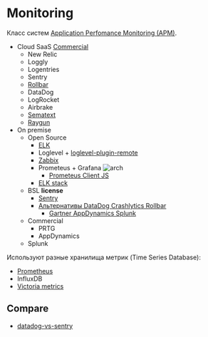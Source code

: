 # Monitoring

Класс систем [Application Perfomance Monitoring (APM)](../arch/system.class/apm.md).

- Cloud SaaS [Commercial](https://geekflare.com/frontend-web-monitoring/)
	- New Relic
	- Loggly
	- Logentries
	- Sentry 	
	- [Rollbar](https://rollbar.com/blog/error-tracking-with-vue-js/)
	- DataDog
	- LogRocket
	- Airbrake
	- [Sematext](https://sematext.com/blog/tracking-and-monitoring-spa-apps/)
	- [Raygun](https://raygun.com/blog/spa-performance/)
- On premise
	- Open Source
    	- [ELK](monitoring/elk.md)
    	- Loglevel + [loglevel-plugin-remote](https://www.loggly.com/blog/best-practices-for-client-side-logging-and-error-handling-in-react/)
		- [Zabbix](monitoring/zabbix.md)
		- Prometeus + Grafana
		![arch](https://prometheus.io/assets/architecture.png)
			- [Prometeus Client JS](https://github.com/weaveworks/promjs)
		- [ELK stack](monitoring/elk.md)		
	- BSL __license__
		- [Sentry](observability/sentry.md)
		- [Альтернативы DataDog Crashlytics Rollbar](https://stackshare.io/sentry#alternatives)
			- [Gartner AppDynamics Splunk](https://www.gartner.com/reviews/market/application-performance-monitoring-and-observability/vendor/sentry/product/sentry/alternatives)		
	- Commercial
		- PRTG
		- AppDynamics		
	- Splunk

Используют разные хранилища метрик (Time Series Database):
- [Prometheus](store/prometheus.md)
- InfluxDB
- [Victoria metrics](monitoring/victoriametrics.md)

## Compare

- [datadog-vs-sentry](https://stackshare.io/stackups/datadog-vs-sentry)
